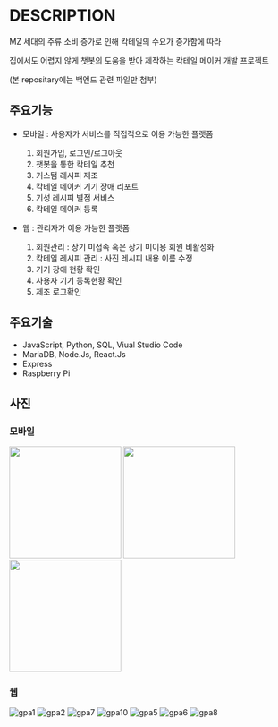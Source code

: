 # DESCRIPTION
   MZ 세대의 주류 소비 증가로 인해 칵테일의 수요가 증가함에 따라 
   
   집에서도 어렵지 않게 챗봇의 도움을 받아 제작하는 칵테일 메이커 개발 프로젝트

   (본 repositary에는 백엔드 관련 파일만 첨부)
   
## 주요기능
   - 모바일 : 사용자가 서비스를 직접적으로 이용 가능한 플랫폼
        1. 회원가입, 로그인/로그아웃
        2. 챗봇을 통한 칵테일 추천
        3. 커스텀 레시피 제조
        4. 칵테일 메이커 기기 장애 리포트
        5. 기성 레시피 별점 서비스
        6. 칵테일 메이커 등록
      
   - 웹 : 관리자가 이용 가능한 플랫폼
        1. 회원관리 : 장기 미접속 혹은 장기 미이용 회원 비활성화
        2. 칵테일 레시피 관리 : 사진 레시피 내용 이름 수정
        3. 기기 장애 현황 확인
        4. 사용자 기기 등록현황 확인
        5. 제조 로그확인

## 주요기술
   - JavaScript, Python, SQL, Viual Studio Code
   - MariaDB, Node.Js, React.Js
   - Express
   - Raspberry Pi

## 사진
### 모바일
<img width="200" src="https://github.com/aripoi/Gradpj/assets/106456245/a559d92f-8734-46e7-a327-7f233b6fc9c9">
<img width="200" src="https://github.com/aripoi/Gradpj/assets/106456245/ce94f4d1-97e0-444f-a2d3-8f6881b7d564">
<img width="200" src="https://github.com/aripoi/Gradpj/assets/106456245/e440b76b-da3a-44e6-ac58-fd64d16f7100">

### 웹
![gpa1](https://github.com/aripoi/Gradpj/assets/106456245/a526b162-d57a-4522-bedd-08112ab81571)
![gpa2](https://github.com/aripoi/Gradpj/assets/106456245/89f43323-7ffa-45de-b995-e9305c008e65)
![gpa7](https://github.com/aripoi/Gradpj/assets/106456245/c8bf6d6e-e6d2-4c3f-b749-4c9ab3aef722)
![gpa10](https://github.com/aripoi/Gradpj/assets/106456245/a8091fd0-91e8-490e-9d19-7858bfc22559)
![gpa5](https://github.com/aripoi/Gradpj/assets/106456245/85afca71-35d8-42b9-9af1-999c91b7631c)
![gpa6](https://github.com/aripoi/Gradpj/assets/106456245/beb8001d-90a5-427d-ae3d-bcc01a9ed5c2)
![gpa8](https://github.com/aripoi/Gradpj/assets/106456245/b80373f1-fcf6-43ce-b5be-e71db3c2ed33)
